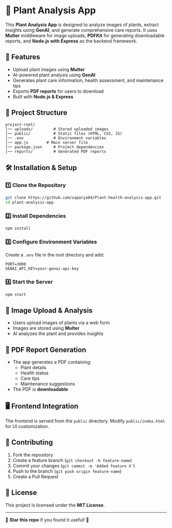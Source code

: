 # 🌿 Plant Analysis App

This **Plant Analysis App** is designed to analyze images of plants, extract insights using **GenAI**, and generate comprehensive care reports. It uses **Multer** middleware for image uploads, **PDFKit** for generating downloadable reports, and **Node.js with Express** as the backend framework.

## 🚀 Features
- Upload plant images using **Multer**
- AI-powered plant analysis using **GenAI**
- Generates plant care information, health assessment, and maintenance tips
- Exports **PDF reports** for users to download
- Built with **Node.js & Express**

## 📂 Project Structure
```
project-root/
│── uploads/         # Stored uploaded images
│── public/          # Static files (HTML, CSS, JS)
│── .env             # Environment variables
│── app.js        # Main server file
│── package.json     # Project dependencies
│── reports/         # Generated PDF reports
```

## 🛠️ Installation & Setup

### 1️⃣ Clone the Repository
```sh
git clone https://github.com/saparya04/Plant-health-analysis-app.git
cd plant-analysis-app
```

### 2️⃣ Install Dependencies
```sh
npm install
```

### 3️⃣ Configure Environment Variables
Create a `.env` file in the root directory and add:
```
PORT=3000
GENAI_API_KEY=your-genai-api-key
```

### 4️⃣ Start the Server
```sh
npm start
```

## 🌱 Image Upload & Analysis
- Users upload images of plants via a web form
- Images are stored using **Multer**
- AI analyzes the plant and provides insights

## 📄 PDF Report Generation
- The app generates a PDF containing:
  - Plant details
  - Health status
  - Care tips
  - Maintenance suggestions
- The PDF is **downloadable**

## 🖥️ Frontend Integration
The frontend is served from the `public` directory. Modify `public/index.html` for UI customization.

## 🤝 Contributing
1. Fork the repository
2. Create a feature branch (`git checkout -b feature-name`)
3. Commit your changes (`git commit -m 'Added feature X'`)
4. Push to the branch (`git push origin feature-name`)
5. Create a Pull Request

## 📜 License
This project is licensed under the **MIT License**.

---

🌟 **Star this repo** if you found it useful! 🚀

